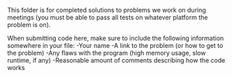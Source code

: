 This folder is for completed solutions to problems we work on during meetings (you must be able to pass all tests on whatever platform the problem is on).

When submitting code here, make sure to include the following information somewhere in your file:
-Your name
-A link to the problem (or how to get to the problem)
-Any flaws with the program (high memory usage, slow runtime, if any) 
-Reasonable amount of comments describing how the code works
